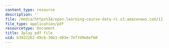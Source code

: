 ```yaml
---
content_type: resource
description: ''
file: /media/https%3A/open-learning-course-data-rc.s3.amazonaws.com/11-384-malaysia-sustainable-cities-practicum-spring-2018/b3922262d9c636b3d93e7ef7d9e8ef60_0oXquNdvAnk.pdf
file_type: application/pdf
resourcetype: Document
title: 3play pdf file
uid: b3922262-d9c6-36b3-d93e-7ef7d9e8ef60
---
```

